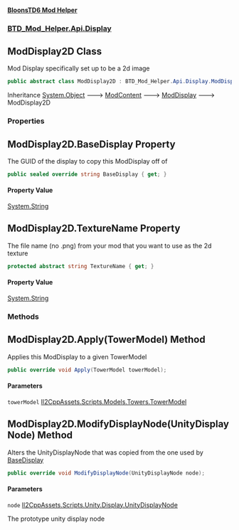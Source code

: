 #### [BloonsTD6 Mod Helper](README.md 'README')
### [BTD_Mod_Helper.Api.Display](README.md#BTD_Mod_Helper.Api.Display 'BTD_Mod_Helper.Api.Display')

## ModDisplay2D Class

Mod Display specifically set up to be a 2d image

```csharp
public abstract class ModDisplay2D : BTD_Mod_Helper.Api.Display.ModDisplay
```

Inheritance [System.Object](https://docs.microsoft.com/en-us/dotnet/api/System.Object 'System.Object') &#129106; [ModContent](BTD_Mod_Helper.Api.ModContent.md 'BTD_Mod_Helper.Api.ModContent') &#129106; [ModDisplay](BTD_Mod_Helper.Api.Display.ModDisplay.md 'BTD_Mod_Helper.Api.Display.ModDisplay') &#129106; ModDisplay2D
### Properties

<a name='BTD_Mod_Helper.Api.Display.ModDisplay2D.BaseDisplay'></a>

## ModDisplay2D.BaseDisplay Property

The GUID of the display to copy this ModDisplay off of

```csharp
public sealed override string BaseDisplay { get; }
```

#### Property Value
[System.String](https://docs.microsoft.com/en-us/dotnet/api/System.String 'System.String')

<a name='BTD_Mod_Helper.Api.Display.ModDisplay2D.TextureName'></a>

## ModDisplay2D.TextureName Property

The file name (no .png) from your mod that you want to use as the 2d texture

```csharp
protected abstract string TextureName { get; }
```

#### Property Value
[System.String](https://docs.microsoft.com/en-us/dotnet/api/System.String 'System.String')
### Methods

<a name='BTD_Mod_Helper.Api.Display.ModDisplay2D.Apply(TowerModel)'></a>

## ModDisplay2D.Apply(TowerModel) Method

Applies this ModDisplay to a given TowerModel

```csharp
public override void Apply(TowerModel towerModel);
```
#### Parameters

<a name='BTD_Mod_Helper.Api.Display.ModDisplay2D.Apply(TowerModel).towerModel'></a>

`towerModel` [Il2CppAssets.Scripts.Models.Towers.TowerModel](https://docs.microsoft.com/en-us/dotnet/api/Il2CppAssets.Scripts.Models.Towers.TowerModel 'Il2CppAssets.Scripts.Models.Towers.TowerModel')

<a name='BTD_Mod_Helper.Api.Display.ModDisplay2D.ModifyDisplayNode(UnityDisplayNode)'></a>

## ModDisplay2D.ModifyDisplayNode(UnityDisplayNode) Method

Alters the UnityDisplayNode that was copied from the one used by [BaseDisplay](BTD_Mod_Helper.Api.Display.ModDisplay.md#BTD_Mod_Helper.Api.Display.ModDisplay.BaseDisplay 'BTD_Mod_Helper.Api.Display.ModDisplay.BaseDisplay')

```csharp
public override void ModifyDisplayNode(UnityDisplayNode node);
```
#### Parameters

<a name='BTD_Mod_Helper.Api.Display.ModDisplay2D.ModifyDisplayNode(UnityDisplayNode).node'></a>

`node` [Il2CppAssets.Scripts.Unity.Display.UnityDisplayNode](https://docs.microsoft.com/en-us/dotnet/api/Il2CppAssets.Scripts.Unity.Display.UnityDisplayNode 'Il2CppAssets.Scripts.Unity.Display.UnityDisplayNode')

The prototype unity display node